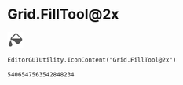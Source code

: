 # Grid.FillTool@2x
![](/img/Grid.FillTool@2x.png)

``` CSharp
EditorGUIUtility.IconContent("Grid.FillTool@2x")
```
```
5406547563542848234
```
